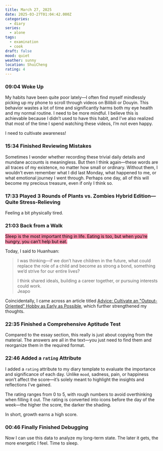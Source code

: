 ```yaml
---
title: March 27, 2025
date: 2025-03-27T01:04:42.000Z
categories:
  - diary
series:
  - alone
tags:
  - examination
  - cook
draft: false
mood: quiet
weather: sunny
location: ShuiCheng
rating: 4
---
```


### 09:04 Woke Up

My habits have been quite poor lately—I often find myself mindlessly picking up my phone to scroll through videos on Bilibili or Douyin. This behavior wastes a lot of time and significantly harms both my eye health and my normal routine. I need to be more mindful. I believe this is achievable because I didn’t used to have this habit, and I’ve also realized that most of the time I spend watching these videos, I’m not even happy.

I need to cultivate awareness!

### 15:34 Finished Reviewing Mistakes

Sometimes I wonder whether recording these trivial daily details and mundane accounts is meaningless. But then I think again—these words are all traces of my existence, no matter how small or ordinary. Without them, I wouldn’t even remember what I did last Monday, what happened to me, or what emotional journey I went through. Perhaps one day, all of this will become my precious treasure, even if only I think so.

### 17:33 Played 3 Rounds of Plants vs. Zombies Hybrid Edition—Quite Stress-Relieving

Feeling a bit physically tired.

### 21:03 Back from a Walk

<mark style="background: #FF5582A6;">Sleep is the most important thing in life. Eating is too, but when you’re hungry, you can’t help but eat.</mark>

Today, I said to Huanhuan:
> I was thinking—if we don’t have children in the future, what could replace the role of a child and become as strong a bond, something we’d strive for our entire lives?  
>  
> I think shared ideals, building a career together, or pursuing interests could work.  
> <span>Jeapo</span>

Coincidentally, I came across an article titled [Advice: Cultivate an "Output-Oriented" Hobby as Early as Possible](https://mp.weixin.qq.com/s/dwEMZXXjl_lS2rEiNATtIQ), which further strengthened my thoughts.

### 22:35 Finished a Comprehensive Aptitude Test

Compared to the essay section, this really is just about copying from the material. The answers are all in the text—you just need to find them and reorganize them in the required format.

### 22:46 Added a `rating` Attribute

I added a `rating` attribute to my diary template to evaluate the importance and significance of each day. Unlike `mood`, sadness, pain, or happiness won’t affect the score—it’s solely meant to highlight the insights and reflections I’ve gained.

The rating ranges from 0 to 5, with rough numbers to avoid overthinking when filling it out. The rating is converted into icons before the day of the week—the higher the score, the darker the shading.

In short, growth earns a high score.

### 00:46 Finally Finished Debugging

Now I can use this data to analyze my long-term state. The later it gets, the more energetic I feel. Time to sleep.
